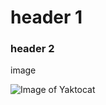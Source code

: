 # header 1
### header 2
image

![Image of Yaktocat](https://octodex.github.com/images/yaktocat.png)
